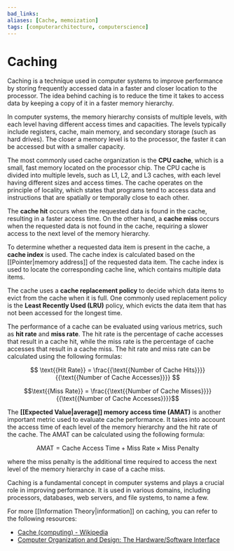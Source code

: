 ```yaml
---
bad_links: 
aliases: [Cache, memoization]
tags: [computerarchitecture, computerscience]
---
```

# Caching

Caching is a technique used in computer systems to improve performance by storing frequently accessed data in a faster and closer location to the processor. The idea behind caching is to reduce the time it takes to access data by keeping a copy of it in a faster memory hierarchy.

In computer systems, the memory hierarchy consists of multiple levels, with each level having different access times and capacities. The levels typically include registers, cache, main memory, and secondary storage (such as hard drives). The closer a memory level is to the processor, the faster it can be accessed but with a smaller capacity.

The most commonly used cache organization is the **CPU cache**, which is a small, fast memory located on the processor chip. The CPU cache is divided into multiple levels, such as L1, L2, and L3 caches, with each level having different sizes and access times. The cache operates on the principle of locality, which states that programs tend to access data and instructions that are spatially or temporally close to each other.

The **cache hit** occurs when the requested data is found in the cache, resulting in a faster access time. On the other hand, a **cache miss** occurs when the requested data is not found in the cache, requiring a slower access to the next level of the memory hierarchy.

To determine whether a requested data item is present in the cache, a **cache index** is used. The cache index is calculated based on the [[Pointer|memory address]] of the requested data item. The cache index is used to locate the corresponding cache line, which contains multiple data items.

The cache uses a **cache replacement policy** to decide which data items to evict from the cache when it is full. One commonly used replacement policy is the **Least Recently Used (LRU)** policy, which evicts the data item that has not been accessed for the longest time.

The performance of a cache can be evaluated using various metrics, such as **hit rate** and **miss rate**. The hit rate is the percentage of cache accesses that result in a cache hit, while the miss rate is the percentage of cache accesses that result in a cache miss. The hit rate and miss rate can be calculated using the following formulas:

$$
\text{{Hit Rate}} = \frac{{\text{{Number of Cache Hits}}}}{{\text{{Number of Cache Accesses}}}}
$$

$$\text{{Miss Rate}} = \frac{{\text{{Number of Cache Misses}}}}{{\text{{Number of Cache Accesses}}}}$$

The **[[Expected Value|average]] memory access time (AMAT)** is another important metric used to evaluate cache performance. It takes into account the access time of each level of the memory hierarchy and the hit rate of the cache. The AMAT can be calculated using the following formula:

$$\text{{AMAT}} = \text{{Cache Access Time}} + \text{{Miss Rate}} \times \text{{Miss Penalty}}$$

where the miss penalty is the additional time required to access the next level of the memory hierarchy in case of a cache miss.

Caching is a fundamental concept in computer systems and plays a crucial role in improving performance. It is used in various domains, including processors, databases, web servers, and file systems, to name a few.

For more [[Information Theory|information]] on caching, you can refer to the following resources:

- [Cache (computing) - Wikipedia](https://en.wikipedia.org/wiki/Cache_(computing))
- [Computer Organization and Design: The Hardware/Software Interface](https://www.amazon.com/Computer-Organization-Design-Hardware-Software/dp/0123747503)

